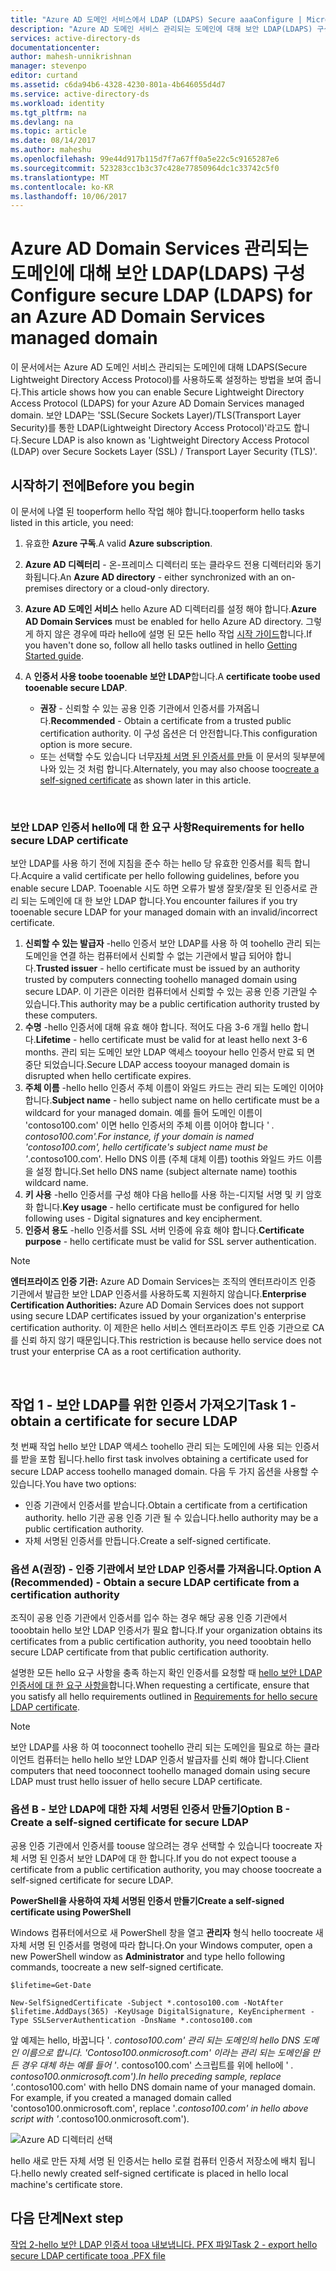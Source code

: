```yaml
---
title: "Azure AD 도메인 서비스에서 LDAP (LDAPS) Secure aaaConfigure | Microsoft Docs"
description: "Azure AD 도메인 서비스 관리되는 도메인에 대해 보안 LDAP(LDAPS) 구성"
services: active-directory-ds
documentationcenter: 
author: mahesh-unnikrishnan
manager: stevenpo
editor: curtand
ms.assetid: c6da94b6-4328-4230-801a-4b646055d4d7
ms.service: active-directory-ds
ms.workload: identity
ms.tgt_pltfrm: na
ms.devlang: na
ms.topic: article
ms.date: 08/14/2017
ms.author: maheshu
ms.openlocfilehash: 99e44d917b115d7f7a67ff0a5e22c5c9165287e6
ms.sourcegitcommit: 523283cc1b3c37c428e77850964dc1c33742c5f0
ms.translationtype: MT
ms.contentlocale: ko-KR
ms.lasthandoff: 10/06/2017
---
```

# <a name="configure-secure-ldap-ldaps-for-an-azure-ad-domain-services-managed-domain"></a><span data-ttu-id="2dcce-103">Azure AD Domain Services 관리되는 도메인에 대해 보안 LDAP(LDAPS) 구성</span><span class="sxs-lookup"><span data-stu-id="2dcce-103">Configure secure LDAP (LDAPS) for an Azure AD Domain Services managed domain</span></span>
<span data-ttu-id="2dcce-104">이 문서에서는 Azure AD 도메인 서비스 관리되는 도메인에 대해 LDAPS(Secure Lightweight Directory Access Protocol)를 사용하도록 설정하는 방법을 보여 줍니다.</span><span class="sxs-lookup"><span data-stu-id="2dcce-104">This article shows how you can enable Secure Lightweight Directory Access Protocol (LDAPS) for your Azure AD Domain Services managed domain.</span></span> <span data-ttu-id="2dcce-105">보안 LDAP는 'SSL(Secure Sockets Layer)/TLS(Transport Layer Security)를 통한 LDAP(Lightweight Directory Access Protocol)'라고도 합니다.</span><span class="sxs-lookup"><span data-stu-id="2dcce-105">Secure LDAP is also known as 'Lightweight Directory Access Protocol (LDAP) over Secure Sockets Layer (SSL) / Transport Layer Security (TLS)'.</span></span>

## <a name="before-you-begin"></a><span data-ttu-id="2dcce-106">시작하기 전에</span><span class="sxs-lookup"><span data-stu-id="2dcce-106">Before you begin</span></span>
<span data-ttu-id="2dcce-107">이 문서에 나열 된 tooperform hello 작업 해야 합니다.</span><span class="sxs-lookup"><span data-stu-id="2dcce-107">tooperform hello tasks listed in this article, you need:</span></span>

1. <span data-ttu-id="2dcce-108">유효한 **Azure 구독**.</span><span class="sxs-lookup"><span data-stu-id="2dcce-108">A valid **Azure subscription**.</span></span>
2. <span data-ttu-id="2dcce-109">**Azure AD 디렉터리** - 온-프레미스 디렉터리 또는 클라우드 전용 디렉터리와 동기화됩니다.</span><span class="sxs-lookup"><span data-stu-id="2dcce-109">An **Azure AD directory** - either synchronized with an on-premises directory or a cloud-only directory.</span></span>
3. <span data-ttu-id="2dcce-110">**Azure AD 도메인 서비스** hello Azure AD 디렉터리를 설정 해야 합니다.</span><span class="sxs-lookup"><span data-stu-id="2dcce-110">**Azure AD Domain Services** must be enabled for hello Azure AD directory.</span></span> <span data-ttu-id="2dcce-111">그렇게 하지 않은 경우에 따라 hello에 설명 된 모든 hello 작업 [시작 가이드](active-directory-ds-getting-started.md)합니다.</span><span class="sxs-lookup"><span data-stu-id="2dcce-111">If you haven't done so, follow all hello tasks outlined in hello [Getting Started guide](active-directory-ds-getting-started.md).</span></span>
4. <span data-ttu-id="2dcce-112">A **인증서 사용 toobe tooenable 보안 LDAP**합니다.</span><span class="sxs-lookup"><span data-stu-id="2dcce-112">A **certificate toobe used tooenable secure LDAP**.</span></span>

   * <span data-ttu-id="2dcce-113">**권장** - 신뢰할 수 있는 공용 인증 기관에서 인증서를 가져옵니다.</span><span class="sxs-lookup"><span data-stu-id="2dcce-113">**Recommended** - Obtain a certificate from a trusted public certification authority.</span></span> <span data-ttu-id="2dcce-114">이 구성 옵션은 더 안전합니다.</span><span class="sxs-lookup"><span data-stu-id="2dcce-114">This configuration option is more secure.</span></span>
   * <span data-ttu-id="2dcce-115">또는 선택할 수도 있습니다 너무[자체 서명 된 인증서를 만들](#task-1---obtain-a-certificate-for-secure-ldap) 이 문서의 뒷부분에 나와 있는 것 처럼 합니다.</span><span class="sxs-lookup"><span data-stu-id="2dcce-115">Alternately, you may also choose too[create a self-signed certificate](#task-1---obtain-a-certificate-for-secure-ldap) as shown later in this article.</span></span>

<br>

### <a name="requirements-for-hello-secure-ldap-certificate"></a><span data-ttu-id="2dcce-116">보안 LDAP 인증서 hello에 대 한 요구 사항</span><span class="sxs-lookup"><span data-stu-id="2dcce-116">Requirements for hello secure LDAP certificate</span></span>
<span data-ttu-id="2dcce-117">보안 LDAP를 사용 하기 전에 지침을 준수 하는 hello 당 유효한 인증서를 획득 합니다.</span><span class="sxs-lookup"><span data-stu-id="2dcce-117">Acquire a valid certificate per hello following guidelines, before you enable secure LDAP.</span></span> <span data-ttu-id="2dcce-118">Tooenable 시도 하면 오류가 발생 잘못/잘못 된 인증서로 관리 되는 도메인에 대 한 보안 LDAP 합니다.</span><span class="sxs-lookup"><span data-stu-id="2dcce-118">You encounter failures if you try tooenable secure LDAP for your managed domain with an invalid/incorrect certificate.</span></span>

1. <span data-ttu-id="2dcce-119">**신뢰할 수 있는 발급자** -hello 인증서 보안 LDAP를 사용 하 여 toohello 관리 되는 도메인을 연결 하는 컴퓨터에서 신뢰할 수 없는 기관에서 발급 되어야 합니다.</span><span class="sxs-lookup"><span data-stu-id="2dcce-119">**Trusted issuer** - hello certificate must be issued by an authority trusted by computers connecting toohello managed domain using secure LDAP.</span></span> <span data-ttu-id="2dcce-120">이 기관은 이러한 컴퓨터에서 신뢰할 수 있는 공용 인증 기관일 수 있습니다.</span><span class="sxs-lookup"><span data-stu-id="2dcce-120">This authority may be a public certification authority trusted by these computers.</span></span>
2. <span data-ttu-id="2dcce-121">**수명** -hello 인증서에 대해 유효 해야 합니다. 적어도 다음 3-6 개월 hello 합니다.</span><span class="sxs-lookup"><span data-stu-id="2dcce-121">**Lifetime** - hello certificate must be valid for at least hello next 3-6 months.</span></span> <span data-ttu-id="2dcce-122">관리 되는 도메인 보안 LDAP 액세스 tooyour hello 인증서 만료 되 면 중단 되었습니다.</span><span class="sxs-lookup"><span data-stu-id="2dcce-122">Secure LDAP access tooyour managed domain is disrupted when hello certificate expires.</span></span>
3. <span data-ttu-id="2dcce-123">**주체 이름** -hello hello 인증서 주체 이름이 와일드 카드는 관리 되는 도메인 이어야 합니다.</span><span class="sxs-lookup"><span data-stu-id="2dcce-123">**Subject name** - hello subject name on hello certificate must be a wildcard for your managed domain.</span></span> <span data-ttu-id="2dcce-124">예를 들어 도메인 이름이 'contoso100.com' 이면 hello 인증서의 주체 이름 이어야 합니다 ' *. contoso100.com'.</span><span class="sxs-lookup"><span data-stu-id="2dcce-124">For instance, if your domain is named 'contoso100.com', hello certificate's subject name must be '*.contoso100.com'.</span></span> <span data-ttu-id="2dcce-125">Hello DNS 이름 (주체 대체 이름) toothis 와일드 카드 이름을 설정 합니다.</span><span class="sxs-lookup"><span data-stu-id="2dcce-125">Set hello DNS name (subject alternate name) toothis wildcard name.</span></span>
4. <span data-ttu-id="2dcce-126">**키 사용** -hello 인증서를 구성 해야 다음 hello를 사용 하는-디지털 서명 및 키 암호화 합니다.</span><span class="sxs-lookup"><span data-stu-id="2dcce-126">**Key usage** - hello certificate must be configured for hello following uses - Digital signatures and key encipherment.</span></span>
5. <span data-ttu-id="2dcce-127">**인증서 용도** -hello 인증서를 SSL 서버 인증에 유효 해야 합니다.</span><span class="sxs-lookup"><span data-stu-id="2dcce-127">**Certificate purpose** - hello certificate must be valid for SSL server authentication.</span></span>

> [!NOTE]
> <span data-ttu-id="2dcce-128">**엔터프라이즈 인증 기관:** Azure AD Domain Services는 조직의 엔터프라이즈 인증 기관에서 발급한 보안 LDAP 인증서를 사용하도록 지원하지 않습니다.</span><span class="sxs-lookup"><span data-stu-id="2dcce-128">**Enterprise Certification Authorities:** Azure AD Domain Services does not support using secure LDAP certificates issued by your organization's enterprise certification authority.</span></span> <span data-ttu-id="2dcce-129">이 제한은 hello 서비스 엔터프라이즈 루트 인증 기관으로 CA를 신뢰 하지 않기 때문입니다.</span><span class="sxs-lookup"><span data-stu-id="2dcce-129">This restriction is because hello service does not trust your enterprise CA as a root certification authority.</span></span> 
>
>

<br>

## <a name="task-1---obtain-a-certificate-for-secure-ldap"></a><span data-ttu-id="2dcce-130">작업 1 - 보안 LDAP를 위한 인증서 가져오기</span><span class="sxs-lookup"><span data-stu-id="2dcce-130">Task 1 - obtain a certificate for secure LDAP</span></span>
<span data-ttu-id="2dcce-131">첫 번째 작업 hello 보안 LDAP 액세스 toohello 관리 되는 도메인에 사용 되는 인증서를 받을 포함 됩니다.</span><span class="sxs-lookup"><span data-stu-id="2dcce-131">hello first task involves obtaining a certificate used for secure LDAP access toohello managed domain.</span></span> <span data-ttu-id="2dcce-132">다음 두 가지 옵션을 사용할 수 있습니다.</span><span class="sxs-lookup"><span data-stu-id="2dcce-132">You have two options:</span></span>

* <span data-ttu-id="2dcce-133">인증 기관에서 인증서를 받습니다.</span><span class="sxs-lookup"><span data-stu-id="2dcce-133">Obtain a certificate from a certification authority.</span></span> <span data-ttu-id="2dcce-134">hello 기관 공용 인증 기관 될 수 있습니다.</span><span class="sxs-lookup"><span data-stu-id="2dcce-134">hello authority may be a public certification authority.</span></span>
* <span data-ttu-id="2dcce-135">자체 서명된 인증서를 만듭니다.</span><span class="sxs-lookup"><span data-stu-id="2dcce-135">Create a self-signed certificate.</span></span>

### <a name="option-a-recommended---obtain-a-secure-ldap-certificate-from-a-certification-authority"></a><span data-ttu-id="2dcce-136">옵션 A(권장) - 인증 기관에서 보안 LDAP 인증서를 가져옵니다.</span><span class="sxs-lookup"><span data-stu-id="2dcce-136">Option A (Recommended) - Obtain a secure LDAP certificate from a certification authority</span></span>
<span data-ttu-id="2dcce-137">조직이 공용 인증 기관에서 인증서를 입수 하는 경우 해당 공용 인증 기관에서 tooobtain hello 보안 LDAP 인증서가 필요 합니다.</span><span class="sxs-lookup"><span data-stu-id="2dcce-137">If your organization obtains its certificates from a public certification authority, you need tooobtain hello secure LDAP certificate from that public certification authority.</span></span>

<span data-ttu-id="2dcce-138">설명한 모든 hello 요구 사항을 충족 하는지 확인 인증서를 요청할 때 [hello 보안 LDAP 인증서에 대 한 요구 사항을](#requirements-for-the-secure-ldap-certificate)합니다.</span><span class="sxs-lookup"><span data-stu-id="2dcce-138">When requesting a certificate, ensure that you satisfy all hello requirements outlined in [Requirements for hello secure LDAP certificate](#requirements-for-the-secure-ldap-certificate).</span></span>

> [!NOTE]
> <span data-ttu-id="2dcce-139">보안 LDAP를 사용 하 여 tooconnect toohello 관리 되는 도메인을 필요로 하는 클라이언트 컴퓨터는 hello hello 보안 LDAP 인증서 발급자를 신뢰 해야 합니다.</span><span class="sxs-lookup"><span data-stu-id="2dcce-139">Client computers that need tooconnect toohello managed domain using secure LDAP must trust hello issuer of hello secure LDAP certificate.</span></span>
>
>

### <a name="option-b---create-a-self-signed-certificate-for-secure-ldap"></a><span data-ttu-id="2dcce-140">옵션 B - 보안 LDAP에 대한 자체 서명된 인증서 만들기</span><span class="sxs-lookup"><span data-stu-id="2dcce-140">Option B - Create a self-signed certificate for secure LDAP</span></span>
<span data-ttu-id="2dcce-141">공용 인증 기관에서 인증서를 toouse 않으려는 경우 선택할 수 있습니다 toocreate 자체 서명 된 인증서 보안 LDAP에 대 한 합니다.</span><span class="sxs-lookup"><span data-stu-id="2dcce-141">If you do not expect toouse a certificate from a public certification authority, you may choose toocreate a self-signed certificate for secure LDAP.</span></span>

<span data-ttu-id="2dcce-142">**PowerShell을 사용하여 자체 서명된 인증서 만들기**</span><span class="sxs-lookup"><span data-stu-id="2dcce-142">**Create a self-signed certificate using PowerShell**</span></span>

<span data-ttu-id="2dcce-143">Windows 컴퓨터에서으로 새 PowerShell 창을 열고 **관리자** 형식 hello toocreate 새 자체 서명 된 인증서를 명령에 따라 합니다.</span><span class="sxs-lookup"><span data-stu-id="2dcce-143">On your Windows computer, open a new PowerShell window as **Administrator** and type hello following commands, toocreate a new self-signed certificate.</span></span>

    $lifetime=Get-Date

    New-SelfSignedCertificate -Subject *.contoso100.com -NotAfter $lifetime.AddDays(365) -KeyUsage DigitalSignature, KeyEncipherment -Type SSLServerAuthentication -DnsName *.contoso100.com

<span data-ttu-id="2dcce-144">앞 예제는 hello, 바꿉니다 '*. contoso100.com' 관리 되는 도메인의 hello DNS 도메인 이름으로 합니다. 'Contoso100.onmicrosoft.com' 이라는 관리 되는 도메인을 만든 경우 대체 하는 예를 들어 '*. contoso100.com' 스크립트를 위에 hello에 ' *. contoso100.onmicrosoft.com').</span><span class="sxs-lookup"><span data-stu-id="2dcce-144">In hello preceding sample, replace '*.contoso100.com' with hello DNS domain name of your managed domain. For example, if you created a managed domain called 'contoso100.onmicrosoft.com', replace '*.contoso100.com' in hello above script with '*.contoso100.onmicrosoft.com').</span></span>

![Azure AD 디렉터리 선택](./media/active-directory-domain-services-admin-guide/secure-ldap-powershell-create-self-signed-cert.png)

<span data-ttu-id="2dcce-146">hello 새로 만든 자체 서명 된 인증서는 hello 로컬 컴퓨터 인증서 저장소에 배치 됩니다.</span><span class="sxs-lookup"><span data-stu-id="2dcce-146">hello newly created self-signed certificate is placed in hello local machine's certificate store.</span></span>


## <a name="next-step"></a><span data-ttu-id="2dcce-147">다음 단계</span><span class="sxs-lookup"><span data-stu-id="2dcce-147">Next step</span></span>
[<span data-ttu-id="2dcce-148">작업 2-hello 보안 LDAP 인증서 tooa 내보냅니다. PFX 파일</span><span class="sxs-lookup"><span data-stu-id="2dcce-148">Task 2 - export hello secure LDAP certificate tooa .PFX file</span></span>](active-directory-ds-admin-guide-configure-secure-ldap-export-pfx.md)

